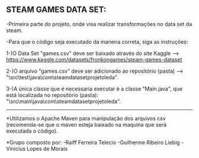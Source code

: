 STEAM GAMES DATA SET:
-------------------------------------------------------------------------------------------

-Primeira parte do projeto, onde visa realizar transformações no data set da steam.

-Para que o código seja executado da maneira correta, siga as instruções:

1-)O Data Set "games.csv" deve ser baixado através do site Kaggle --> https://www.kaggle.com/datasets/fronkongames/steam-games-dataset

2-)O arquivo "games.csv" deve ser adicionado ao repositório (pasta) --> "\src\test\java\com\steamdatasetprojetoleda".

3-)A única classe que é necessaria executar é a classe "Main.java", que está localizada no repositório (pasta):
"\src\main\java\com\steamdatasetprojetoleda".

---------------------------------------------------------------------------------------------
*Utilizamos o Apache Maven para manipulação dos arquivos csv (recomenda-se que o maven esteja baixado na maquina que será executada o código).

*Grupo composto por: 
-Raiff Ferreira Telecio
-Guilherme Ribeiro Liebig 
-Vinicius Lopes de Morais
